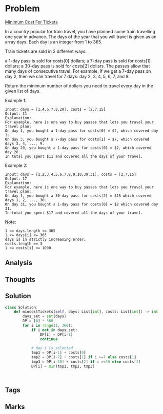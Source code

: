 # Problem
[Minimum Cost For Tickets](https://leetcode.com/problems/minimum-cost-for-tickets)

In a country popular for train travel, you have planned some train travelling one year in advance.  The days of the year that you will travel is given as an array days.  Each day is an integer from 1 to 365.

Train tickets are sold in 3 different ways:

a 1-day pass is sold for costs[0] dollars;
a 7-day pass is sold for costs[1] dollars;
a 30-day pass is sold for costs[2] dollars.
The passes allow that many days of consecutive travel.  For example, if we get a 7-day pass on day 2, then we can travel for 7 days: day 2, 3, 4, 5, 6, 7, and 8.

Return the minimum number of dollars you need to travel every day in the given list of days.

 
Example 1:
```
Input: days = [1,4,6,7,8,20], costs = [2,7,15]
Output: 11
Explanation: 
For example, here is one way to buy passes that lets you travel your travel plan:
On day 1, you bought a 1-day pass for costs[0] = $2, which covered day 1.
On day 3, you bought a 7-day pass for costs[1] = $7, which covered days 3, 4, ..., 9.
On day 20, you bought a 1-day pass for costs[0] = $2, which covered day 20.
In total you spent $11 and covered all the days of your travel.
```
Example 2:
```
Input: days = [1,2,3,4,5,6,7,8,9,10,30,31], costs = [2,7,15]
Output: 17
Explanation: 
For example, here is one way to buy passes that lets you travel your travel plan:
On day 1, you bought a 30-day pass for costs[2] = $15 which covered days 1, 2, ..., 30.
On day 31, you bought a 1-day pass for costs[0] = $2 which covered day 31.
In total you spent $17 and covered all the days of your travel.
```

Note:
```
1 <= days.length <= 365
1 <= days[i] <= 365
days is in strictly increasing order.
costs.length == 3
1 <= costs[i] <= 1000
```

## Analysis

## Thoughts

## Solution
```python
class Solution:
    def mincostTickets(self, days: List[int], costs: List[int]) -> int:        
        days_set = set(days)
        DP = [0] * 366
        for i in range(1, 366):
            if i not in days_set:
                DP[i] = DP[i-1]
                continue
            
            # day i is selected            
            tmp1 = DP[i-1] + costs[0]
            tmp2 = DP[i-7] + costs[1] if i >=7 else costs[1]
            tmp3 = DP[i-30] + costs[2] if i >=30 else costs[2]
            DP[i] = min(tmp1, tmp2, tmp3)




```

## Tags


## Marks

[comment]: <timestamp:>